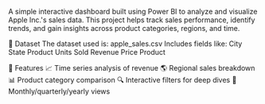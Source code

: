 A simple interactive dashboard built using Power BI to analyze and visualize Apple Inc.'s sales data.
This project helps track sales performance, identify trends, and gain insights across product categories, regions, and time.

📁 Dataset
The dataset used is:
apple_sales.csv
Includes fields like:
City
State
Product
Units Sold
Revenue
Price
Product

🌟 Features
📈 Time series analysis of revenue
🌎 Regional sales breakdown
📊 Product category comparison
🔍 Interactive filters for deep dives
📅 Monthly/quarterly/yearly views
